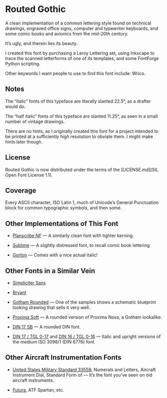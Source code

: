 # Routed Gothic

A clean implementation of a common lettering style found on technical
drawings, engraved office signs, computer and typewriter keyboards,
and some comic books and avionics from the mid-20th century.

It’s ugly, and therein lies its beauty.

I created this font by purchasing a Leroy Lettering set, using
Inkscape to trace the scanned letterforms of one of its templates, and
some FontForge Python scripting.

Other keywords I want people to use to find this font include: Wrico.

## Notes

The “italic” fonts of this typeface are literally slanted 22.5°, as a
drafter would do.

The “half italic” fonts of this typeface are slanted 11.25°, as seen
in a small number of vintage drawings.

There are no hints, as I originally created this font for a project
intended to be printed at a sufficiently high resolution to obviate
them. I might make hints later though.

## License

Routed Gothic is now distributed under the terms of the
[LICENSE.md](SIL Open Font License 1.1).

## Coverage

Every ASCII character, ISO Latin 1, much of Unicode’s General
Punctuation block for common typographic symbols, and then some.

## Other Implementations of This Font

-   [Planscribe NF](https://www.myfonts.com/fonts/nicksfonts/planscribe-nf/) — A similarly clean font with tighter kerning.

-   [Sublime](http://www.myfonts.com/fonts/coniglio/sublime/) — A slightly distressed font, to recall comic book lettering.

-   [Gorton](http://deutscheschrift.info/en/Gorton.html) — Comes with a nice actual italic!

## Other Fonts in a Similar Vein

-   [Simpliciter Sans](https://www.myfonts.com/fonts/cercurius/simpliciter-sans/)

-   [Bryant](https://processtypefoundry.com/fonts/bryant-2/)

-   [Gotham Rounded](http://www.typography.com/fonts/gotham-rounded/overview/) —
    One of the samples shows a schematic blueprint looking drawing that sells it very well.

-   [Proxima Soft](https://www.fontspring.com/fonts/mark-simonson-studio/proxima-soft) —
    A rounded version of Proxima Nova, a Gotham lookalike.

-   [DIN 17 SB](https://www.myfonts.com/font/efscangraphic/din-17-sb/) — A rounded DIN font.

-   [DIN 17 / TGL 0-17](https://www.typografie.info/3/Schriften/fonts.html/din-17tgl-0-17-r623/) and
    [DIN 16 / TGL 0-16](https://www.typografie.info/3/Schriften/fonts.html/din-16tgl-0-16-r622/) —
    Italic and upright versions of the medium ISO 3098/1 (DIN 6776) font.

## Other Aircraft Instrumentation Fonts

-   [United States Military Standard 33558](http://quicksearch.dla.mil/qsDocDetails.aspx?ident_number=41902),
    Numerals and Letters, Aircraft Instrument Dial, Standard Form of —
    It’s the font you’ve seen on old aircraft instruments.

-   [Futura](https://en.wikipedia.org/wiki/Futura_%28typeface%29), ATF Spartan, etc.
